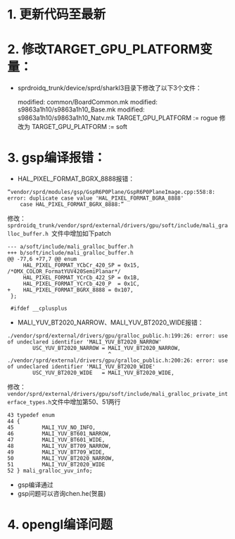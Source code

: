 # 1. 更新代码至最新

# 2. 修改TARGET_GPU_PLATFORM变量：

- sprdroidq_trunk/device/sprd/sharkl3目录下修改了以下3个文件：

  modified:   common/BoardCommon.mk
  modified:   s9863a1h10/s9863a1h10_Base.mk
  modified:   s9863a1h10/s9863a1h10_Natv.mk
  TARGET_GPU_PLATFORM := rogue 修改为 TARGET_GPU_PLATFORM := soft

# 3. gsp编译报错：

- HAL_PIXEL_FORMAT_BGRX_8888报错：

```
“vendor/sprd/modules/gsp/GspR6P0Plane/GspR6P0PlaneImage.cpp:558:8: error: duplicate case value 'HAL_PIXEL_FORMAT_BGRA_8888'
  	case HAL_PIXEL_FORMAT_BGRX_8888:”

```

修改：`sprdroidq_trunk/vendor/sprd/external/drivers/gpu/soft/include/mali_gralloc_buffer.h `文件中增加如下patch

```
--- a/soft/include/mali_gralloc_buffer.h
+++ b/soft/include/mali_gralloc_buffer.h
@@ -77,6 +77,7 @@ enum
     HAL_PIXEL_FORMAT_YCbCr_420_SP = 0x15, /*OMX_COLOR_FormatYUV420SemiPlanar*/
     HAL_PIXEL_FORMAT_YCrCb_422_SP = 0x1B,
     HAL_PIXEL_FORMAT_YCrCb_420_P  = 0x1C,
+    HAL_PIXEL_FORMAT_BGRX_8888 = 0x107,
 };
 
 #ifdef __cplusplus

```



- MALI_YUV_BT2020_NARROW、MALI_YUV_BT2020_WIDE报错：

```
./vendor/sprd/external/drivers/gpu/gralloc_public.h:199:26: error: use of undeclared identifier 'MALI_YUV_BT2020_NARROW'
        USC_YUV_BT2020_NARROW = MALI_YUV_BT2020_NARROW,
                                ^
./vendor/sprd/external/drivers/gpu/gralloc_public.h:200:26: error: use of undeclared identifier 'MALI_YUV_BT2020_WIDE'
        USC_YUV_BT2020_WIDE   = MALI_YUV_BT2020_WIDE,

```

修改：`vendor/sprd/external/drivers/gpu/soft/include/mali_gralloc_private_interface_types.h`文件中增加第50、51两行

```
43 typedef enum
44 {
45         MALI_YUV_NO_INFO,
46         MALI_YUV_BT601_NARROW,
47         MALI_YUV_BT601_WIDE,
48         MALI_YUV_BT709_NARROW,
49         MALI_YUV_BT709_WIDE,
50         MALI_YUV_BT2020_NARROW,
51         MALI_YUV_BT2020_WIDE
52 } mali_gralloc_yuv_info;

```

- gsp编译通过
- gsp问题可以咨询chen.he(贺晨)

# 4. opengl编译问题

